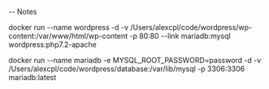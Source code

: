 -- Notes

docker run --name wordpress -d -v /Users/alexcpl/code/wordpress/wp-content:/var/www/html/wp-content -p 80:80 --link mariadb:mysql wordpress:php7.2-apache

docker run --name mariadb -e MYSQL_ROOT_PASSWORD=password -d -v /Users/alexcpl/code/wordpress/database:/var/lib/mysql -p 3306:3306 mariadb:latest
